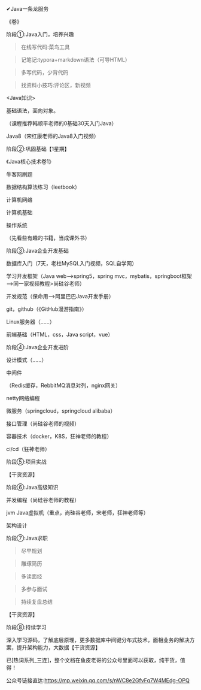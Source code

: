 ✔Java一条龙服务

《卷》

阶段①:Java入门，培养兴趣

>在线写代码:菜鸟工具

>记笔记:typora+markdown语法（可导HTML）

>多写代码，少背代码

>找资料小技巧:评论区，新视频

<Java知识>

基础语法，面向对象。

（课程推荐韩顺平老师的0基础30天入门Java）

Java8（宋红康老师的Java8入门视频）

阶段②:巩固基础【1星期】

《Java核心技术卷1》

牛客网刷题

数据结构算法练习（leetbook）

计算机网络

计算机基础

操作系统

（先看些有趣的书籍，当成课外书）

阶段③:Java企业开发基础

数据库入门（7天，老杜MySQL入门视频，SQL自学网）

学习开发框架（Java web——>spring5，spring mvc，mybatis，springboot框架——>同一家视频教程>尚硅谷老师）

开发规范（保命用——>阿里巴巴Java开发手册）

git，github（《GitHub漫游指南》）

Linux服务器（……）

前端基础（HTML，css，Java script，vue）

阶段④:Java企业开发进阶

设计模式（……）

中间件

（Redis缓存，RebbitMQ消息对列，nginx网关）

netty网络编程

微服务（springcloud，springcloud alibaba）

接口管理（尚硅谷老师的视频）

容器技术（docker，K8S，狂神老师的教程）

ci/cd（狂神老师）

阶段⑤:项目实战

【干货资源】

阶段⑥:Java高级知识

并发编程（尚硅谷老师的教程）

jvm Java虚拟机（重点，尚硅谷老师，宋老师，狂神老师等）

架构设计

阶段⑦:Java求职

>尽早规划

>雕琢简历

>多读面经

>多参与面试

>持续复盘总结

【干货资源】

阶段⑧:持续学习

深入学习源码，了解底层原理，更多数据库中间键分布式技术，面相业务的解决方案，提升架构能力，大数据【干货资源】

已[热词系列_三连]，整个文档在鱼皮老哥的公众号里面可以获取，纯干货，值得！

公众号链接直达:https://mp.weixin.qq.com/s/nWC8e2GfvFq7W4MEdg-OPQ